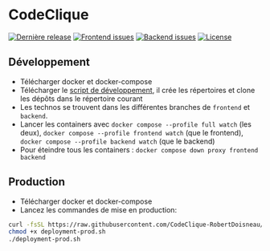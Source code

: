 # CodeClique

[![Dernière release](https://img.shields.io/github/v/release/CodeClique-RobertDoisneau/deployment?style=for-the-badge)](https://github.com/CodeClique-RobertDoisneau/deployment/releases)
[![Frontend issues](https://img.shields.io/github/issues/CodeClique-RobertDoisneau/frontend?label=frontend%20issues&style=for-the-badge)](https://github.com/CodeClique-RobertDoisneau/frontend/issues)
[![Backend issues](https://img.shields.io/github/issues/CodeClique-RobertDoisneau/backend?label=backend%20issues&style=for-the-badge)](https://github.com/CodeClique-RobertDoisneau/backend/issues)
[![License](https://img.shields.io/github/license/CodeClique-RobertDoisneau/deployment?style=for-the-badge)](https://github.com/CodeClique-RobertDoisneau/deployment/blob/main/LICENSE)

## Développement

- Télécharger docker et docker-compose
- Télécharger le [script de développement](https://raw.githubusercontent.com/CodeClique-RobertDoisneau/deployment/main/deployment-dev.sh), il crée les répertoires et clone les dépôts dans le répertoire courant
- Les technos se trouvent dans les différentes branches de `frontend` et `backend`.
- Lancer les containers avec `docker compose --profile full watch` (les deux), `docker compose --profile frontend watch` (que le frontend), `docker compose --profile backend watch` (que le backend)
- Pour éteindre tous les containers : `docker compose down proxy frontend backend`

## Production

- Télécharger docker et docker-compose
- Lancez les commandes de mise en production:

```bash
curl -fsSL https://raw.githubusercontent.com/CodeClique-RobertDoisneau/deployment/main/deployment-prod.sh -o deployment-prod.sh
chmod +x deployment-prod.sh
./deployment-prod.sh
```
